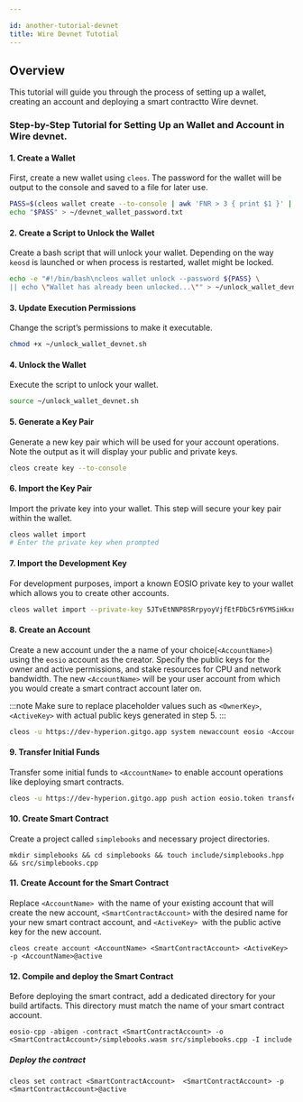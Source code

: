 ```yaml
---

id: another-tutorial-devnet
title: Wire Devnet Tutotial
---
```



## Overview

This tutorial will guide you through the process of setting up a wallet, creating an account and deploying a smart contractto Wire devnet.

### Step-by-Step Tutorial for Setting Up an Wallet and Account in Wire devnet.

#### 1. Create a Wallet
First, create a new wallet using `cleos`. The password for the wallet will be output to the console and saved to a file for later use.

```bash
PASS=$(cleos wallet create --to-console | awk 'FNR > 3 { print $1 }' | tr -d '"') 
echo "$PASS" > ~/devnet_wallet_password.txt
```

#### 2. Create a Script to Unlock the Wallet
Create a bash script that will unlock your wallet. Depending on the way `keosd` is launched or when process is restarted, wallet might be locked.

```bash
echo -e "#!/bin/bash\ncleos wallet unlock --password ${PASS} \
|| echo \"Wallet has already been unlocked...\"" > ~/unlock_wallet_devnet.sh
```

#### 3. Update Execution Permissions
Change the script’s permissions to make it executable.

```bash
chmod +x ~/unlock_wallet_devnet.sh
```

#### 4. Unlock the Wallet
Execute the script to unlock your wallet.

```bash
source ~/unlock_wallet_devnet.sh
```

#### 5. Generate a Key Pair
Generate a new key pair which will be used for your account operations. Note the output as it will display your public and private keys.

```bash
cleos create key --to-console
```

#### 6. Import the Key Pair
Import the private key into your wallet. This step will secure your key pair within the wallet.

```bash
cleos wallet import
# Enter the private key when prompted
```

#### 7. Import the Development Key
For development purposes, import a known EOSIO private key to your wallet which allows you to create other accounts.

```bash
cleos wallet import --private-key 5JTvEtNNP8SRrpyoyVjfEtFDbC5r6YMSiHkxnuchSh2rKtLmsUP
```

#### 8. Create an Account
Create a new account under the a name of your choice(`<AccountName>`) using the `eosio` account as the creator. Specify the public keys for the owner and active permissions, and stake resources for CPU and network bandwidth. The new `<AccountName>` will be your user account from which you would create a smart contract account later on.

:::note
Make sure to replace placeholder values such as `<OwnerKey>`, `<ActiveKey>` with actual public keys generated in step 5. 
::: 

```bash
cleos -u https://dev-hyperion.gitgo.app system newaccount eosio <AccountName> "<OwnerKey>" "<ActiveKey>" --stake-net '10000.0000 WIRE' --stake-cpu '10000.0000 WIRE' --buy-ram-kbytes 8
```

#### 9. Transfer Initial Funds
Transfer some initial funds to `<AccountName>` to enable account operations like deploying smart contracts.

```bash
cleos -u https://dev-hyperion.gitgo.app push action eosio.token transfer '["eosio","<AccountName>","1000000.0000 WIRE","Wire Deposit"]' -p eosio@active
```

#### 10. Create Smart Contract 

Create a project called `simplebooks` and necessary project directories.

```shell
mkdir simplebooks && cd simplebooks && touch include/simplebooks.hpp && src/simplebooks.cpp
```

#### 11. Create Account for the Smart Contract 

Replace `<AccountName> `with the name of your existing account that will create the new account, `<SmartContractAccount>` with the desired name for your new smart contract account, and `<ActiveKey> `with the public active key for the new account.


```shell
cleos create account <AccountName> <SmartContractAccount> <ActiveKey> -p <AccountName>@active
```

#### 12. Compile and deploy the Smart Contract 

Before deploying the smart contract, add a dedicated directory for your build artifacts. This directory must match the name of your smart contract account.

```shell
eosio-cpp -abigen -contract <SmartContractAccount> -o <SmartContractAccount>/simplebooks.wasm src/simplebooks.cpp -I include
```

##### Deploy the contract

```shell
cleos set contract <SmartContractAccount>  <SmartContractAccount> -p  <SmartContractAccount>@active
```


